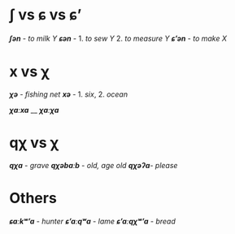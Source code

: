 # ʃ vs ɕ vs ɕʼ
**_ʃən_** - _to milk Y_
**_ɕən_** - 1. _to sew Y_ 2. _to measure Y_
**_ɕʼən_** - _to make X_

# x vs χ
**_χə_** - _fishing net_
**_xə_** - 1. _six_, 2. _ocean_


**_χaːxa_** __
**_χaːχa_**

# qχ vs χ
**_qχa_** - _grave_
**_qχəbaːb_** - _old, age old_
**_qχəʔa_**- _please_


# Others
**_ɕaːkʷʼa_** - _hunter_
**_ɕʼaːqʷa_** - _lame_
**_ɕʼaːqχʷʼa_** - _bread_